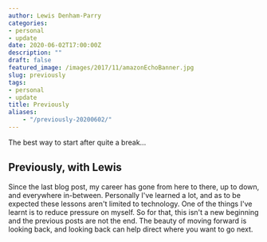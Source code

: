 ```yaml
---
author: Lewis Denham-Parry
categories:
- personal
- update
date: 2020-06-02T17:00:00Z
description: ""
draft: false
featured_image: /images/2017/11/amazonEchoBanner.jpg
slug: previously
tags:
- personal
- update
title: Previously
aliases:
    - "/previously-20200602/"
---
```


The best way to start after quite a break...

## Previously, with Lewis

Since the last blog post, my career has gone from here to there, up to down, and everywhere in-between.
Personally I've learned a lot, and as to be expected these lessons aren't limited to technology.
One of the things I've learnt is to reduce pressure on myself.  So for that, this isn't a new beginning and the previous posts are not the end.
The beauty of moving forward is looking back, and looking back can help direct where you want to go next.
